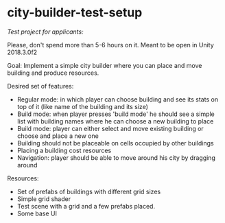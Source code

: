 # city-builder-test-setup

*Test project for applicants:*

Please, don't spend more than 5-6 hours on it.
Meant to be open in Unity 2018.3.0f2

Goal:
Implement a simple city builder where you can place and move building and produce resources.

Desired set of features:
* Regular mode: in which player can choose building and see its stats on top of it (like name of the building and its size)
* Build mode: when player presses 'build mode' he should see a simple list with building names where he can choose a new building to place
* Build mode: player can either select and move existing building or choose and place a new one
* Building should not be placeable on cells occupied by other buildings
* Placing a building cost resources
* Navigation: player should be able to move around his city by dragging around

Resources: 
* Set of prefabs of buildings with different grid sizes
* Simple grid shader
* Test scene with a grid and a few prefabs placed.
* Some base UI
